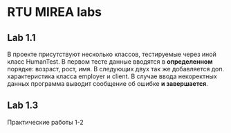 # RTU MIREA labs

## Lab 1.1
В проекте присутствуют несколько классов, тестируемые через иной класс HumanTest.
В первом тесте данные вводятся в **определенном** порядке: возраст, рост, имя.
В следующих двух так же добавляется доп. характеристика класса employer и client.
В случае ввода некоректных данных программа выводит сообщение об ошибке **и завершается**.

## Lab 1.3
Практические работы 1-2
